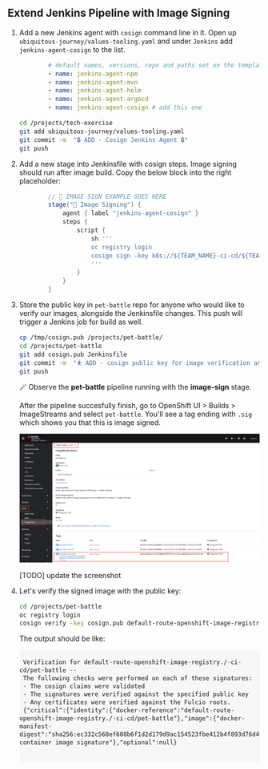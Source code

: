 ## Extend Jenkins Pipeline with Image Signing

1. Add a new Jenkins agent with `cosign` command line in it. Open up `ubiquitous-journey/values-tooling.yaml` and under `Jenkins` add `jenkins-agent-cosign` to the list.

    ```yaml
            # default names, versions, repo and paths set on the template
            - name: jenkins-agent-npm
            - name: jenkins-agent-mvn
            - name: jenkins-agent-helm
            - name: jenkins-agent-argocd
            - name: jenkins-agent-cosign # add this one
    ```

    ```bash
    cd /projects/tech-exercise
    git add ubiquitous-journey/values-tooling.yaml
    git commit -m  "🔒 ADD - Cosign Jenkins Agent 🔒"
    git push
    ```

2. Add a new stage into Jenkinsfile with cosign steps. Image signing should run after image build. Copy the below block into the right placeholder:

    ```groovy
            // 🔏 IMAGE SIGN EXAMPLE GOES HERE
            stage("🔏 Image Signing") {
                agent { label "jenkins-agent-cosign" }
                steps {
                    script {
                        sh '''
                        oc registry login
                        cosign sign -key k8s://${TEAM_NAME}-ci-cd/${TEAM_NAME}-cosign `oc registry info`/${DESTINATION_NAMESPACE}/${APP_NAME}:${VERSION}
                        '''
                    }
                }
            }
    ```

3. Store the public key in `pet-battle` repo for anyone who would like to verify our images, alongside the Jenkinsfile changes. This push will trigger a Jenkins job for build as well.

    ```bash
    cp /tmp/cosign.pub /projects/pet-battle/
    cd /projects/pet-battle
    git add cosign.pub Jenkinsfile
    git commit -m  "⛹️ ADD - cosign public key for image verification and Jenkinsfile updated ⛹️"
    git push
    ```

    🪄 Observe the **pet-battle** pipeline running with the **image-sign** stage.

    After the pipeline succesfully finish, go to OpenShift UI > Builds > ImageStreams and select `pet-battle`. You'll see a tag ending with `.sig` which shows you that this is image signed.

    ![cosign-image-signing](images/cosign-image-signing.png)

    [TODO] update the screenshot

4. Let's verify the signed image with the public key:

    ```bash
    cd /projects/pet-battle
    oc registry login
    cosign verify -key cosign.pub default-route-openshift-image-registry.<CLUSTER_DOMAIN>/<TEAM_NAME>-cd-cd/pet-battle
    ```

    The output should be like:

    <div class="highlight" style="background: #f7f7f7">
    <pre><code class="language-bash">
    Verification for default-route-openshift-image-registry.<CLUSTER_DOMAIN>/<TEAM_NAME>-ci-cd/pet-battle --
    The following checks were performed on each of these signatures:
    - The cosign claims were validated
    - The signatures were verified against the specified public key
    - Any certificates were verified against the Fulcio roots.
    {"critical":{"identity":{"docker-reference":"default-route-openshift-image-registry.<CLUSTER_DOMAIN>/<TEAM_NAME>-ci-cd/pet-battle"},"image":{"docker-manifest-digest":"sha256:ec332c568ef608b6f1d2d179d9ac154523fbe412b4f893d76d49d267a7973fea"},"type":"cosign container image signature"},"optional":null}
    </code>
    </pre>
    </div>
